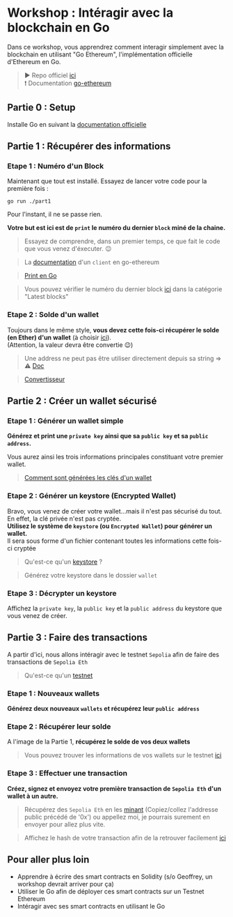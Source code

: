 # Workshop : Intéragir avec la blockchain en Go
Dans ce workshop, vous apprendrez comment interagir simplement avec la blockchain en utilisant "Go Ethereum", l'implémentation officielle d'Ethereum en Go.
> ▶️ Repo officiel [ici](https://github.com/ethereum/go-ethereum/)  
> ❗ Documentation [go-ethereum](https://goethereumbook.org)

## Partie 0 : Setup
Installe Go en suivant la [documentation officielle](https://go.dev/doc/install)    

## Partie 1 : Récupérer des informations

### Etape 1 : Numéro d'un Block
Maintenant que tout est installé. Essayez de lancer votre code pour la première fois :
```shell
go run ./part1
```
Pour l'instant, il ne se passe rien.  

__Votre but est ici est de `print` le numéro du dernier `block` miné de la chaine.__
  
> Essayez de comprendre, dans un premier temps, ce que fait le code que vous venez d'éxecuter. 😉
  
> La [documentation](https://pkg.go.dev/github.com/ethereum/go-ethereum/ethclient) d'un `client` en go-ethereum

> [Print en Go](https://pkg.go.dev/fmt#example-Println) 

> Vous pouvez vérifier le numéro du dernier block [ici](https://etherscan.io/) dans la catégorie "Latest blocks"

### Etape 2 : Solde d'un wallet
Toujours dans le même style, __vous devez cette fois-ci récupérer le solde (en Ether) d'un wallet__ (à choisir [ici](https://etherscan.io/)).  
(Attention, la valeur devra être convertie 😉)

> Une address ne peut pas être utiliser directement depuis sa string => ⚠️ [Doc](https://pkg.go.dev/github.com/ethereum/go-ethereum/common#HexToAddress)
  
> [Convertisseur](https://www.alchemy.com/gwei-calculator) 

## Partie 2 : Créer un wallet sécurisé

### Etape 1 : Générer un wallet simple
__Générez et print une `private key` ainsi que sa `public key` et sa `public address`.__

Vous aurez ainsi les trois informations principales constituant votre premier wallet.

> [Comment sont générées les clés d'un wallet](https://www.dynamic.xyz/blog/everything-you-wanted-to-know-about-wallet-keys#generating-the-keys)

### Etape 2 : Générer un keystore (Encrypted Wallet)
Bravo, vous venez de créer votre wallet...mais il n'est pas sécurisé du tout. En effet, la clé privée n'est pas cryptée.  
__Utilisez le système de `keystore` (ou `Encrypted Wallet`) pour générer un wallet.__   
Il sera sous forme d'un fichier contenant toutes les informations cette fois-ci cryptée

> Qu'est-ce qu'un [keystore](https://support.token.im/hc/en-us/articles/360002074313-What-is-a-keystore) ?
  
> Générez votre keystore dans le dossier `wallet`

### Etape 3 : Décrypter un keystore
Affichez la `private key`, la `public key` et la `public address` du keystore que vous venez de créer.

## Partie 3 : Faire des transactions
A partir d'ici, nous allons intéragir avec le testnet `Sepolia` afin de faire des transactions de `Sepolia Eth`
> Qu'est-ce qu'un [testnet](https://cryptoast.fr/qu-est-ce-qu-un-testnet-blockchain/)
  
### Etape 1 : Nouveaux wallets
__Générez deux nouveaux `wallets` et récupérez leur `public address`__

### Etape 2 : Récupérer leur solde
A l'image de la Partie 1, __récupérez le solde de vos deux wallets__

> Vous pouvez trouver les informations de vos wallets sur le testnet [ici](https://sepolia.etherscan.io/)
  
### Etape 3 : Effectuer une transaction
__Créez, signez et envoyez votre première transaction de `Sepolia Eth` d'un wallet à un autre.__

> Récupérez des `Sepolia Eth` en les [minant](https://sepolia-faucet.pk910.de/) (Copiez/collez l'addresse public précédé de '0x') ou appellez moi, je pourrais surement en envoyer pour allez plus vite.
  
> Affichez le hash de votre transaction afin de la retrouver facilement [ici](https://sepolia.etherscan.io/)

## Pour aller plus loin
- Apprendre à écrire des smart contracts en Solidity (s/o Geoffrey, un workshop devrait arriver pour ça)
- Utiliser le Go afin de déployer ces smart contracts sur un Testnet Ethereum
- Intéragir avec ses smart contracts en utilisant le Go
